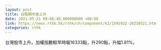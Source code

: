 ```yaml
---
layout: post
title: 台股開市後上升
date: 2021-05-21 09:06:48.000000000 +08:00
link: https://news.rthk.hk/rthk/ch/component/k2/1591922-20210521.htm
categories: rthk
---
```


台灣股市上升。加權指數較早時報16333點，升290點，升幅1.81%。

